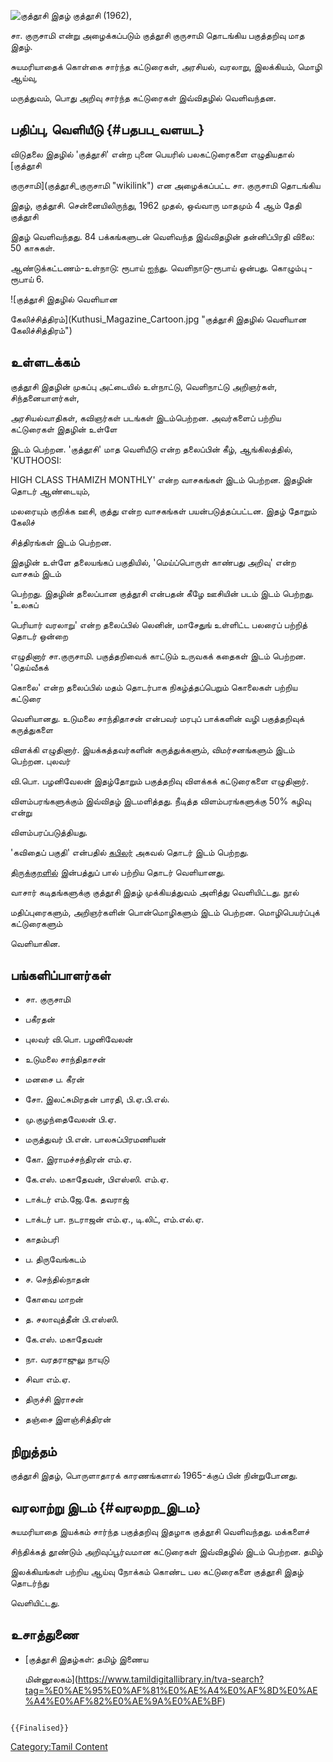 ![குத்தூசி இதழ்](Kuthusi_magazine_old.jpg "குத்தூசி இதழ்") குத்தூசி (1962),
சா. குருசாமி என்று அழைக்கப்படும் குத்தூசி குருசாமி தொடங்கிய பகுத்தறிவு மாத இதழ்.
சுயமரியாதைக் கொள்கை சார்ந்த கட்டுரைகள், அரசியல், வரலாறு, இலக்கியம், மொழி ஆய்வு,
மருத்துவம், பொது அறிவு சார்ந்த கட்டுரைகள் இவ்விதழில் வெளிவந்தன.

## பதிப்பு, வெளியீடு {#பதபப_வளயட}

விடுதலை இதழில் 'குத்தூசி' என்ற புனை பெயரில் பலகட்டுரைகளை எழுதியதால் [குத்தூசி
குருசாமி](குத்தூசி_குருசாமி "wikilink") என அழைக்கப்பட்ட சா. குருசாமி தொடங்கிய
இதழ், குத்தூசி. சென்னையிலிருந்து, 1962 முதல், ஒவ்வாரு மாதமும் 4 ஆம் தேதி குத்தூசி
இதழ் வெளிவந்தது. 84 பக்கங்களுடன் வெளிவந்த இவ்விதழின் தன்னிப்பிரதி விலை: 50 காசுகள்.
ஆண்டுக்கட்டணம்-உள்நாடு: ரூபாய் ஐந்து. வெளிநாடு-ரூபாய் ஒன்பது. கொழும்பு - ரூபாய் 6.
![குத்தூசி இதழில் வெளியான
கேலிச்சித்திரம்](Kuthusi_Magazine_Cartoon.jpg "குத்தூசி இதழில் வெளியான கேலிச்சித்திரம்")

## உள்ளடக்கம்

குத்தூசி இதழின் முகப்பு அட்டையில் உள்நாட்டு, வெளிநாட்டு அறிஞர்கள், சிந்தனையாளர்கள்,
அரசியல்வாதிகள், கவிஞர்கள் படங்கள் இடம்பெற்றன. அவர்களைப் பற்றிய கட்டுரைகள் இதழின் உள்ளே
இடம் பெற்றன. 'குத்தூசி' மாத வெளியீடு என்ற தலைப்பின் கீழ், ஆங்கிலத்தில், \'KUTHOOSI:
HIGH CLASS THAMIZH MONTHLY\' என்ற வாசகங்கள் இடம் பெற்றன. இதழின் தொடர் ஆண்டையும்,
மலரையும் குறிக்க ஊசி, குத்து என்ற வாசகங்கள் பயன்படுத்தப்பட்டன. இதழ் தோறும் கேலிச்
சித்திரங்கள் இடம் பெற்றன.

இதழின் உள்ளே தலையங்கப் பகுதியில், 'மெய்ப்பொருள் காண்பது அறிவு' என்ற வாசகம் இடம்
பெற்றது. இதழின் தலைப்பான குத்தூசி என்பதன் கீழே ஊசியின் படம் இடம் பெற்றது. 'உலகப்
பெரியார் வரலாறு' என்ற தலைப்பில் லெனின், மாசேதுங் உள்ளிட்ட பலரைப் பற்றித் தொடர் ஒன்றை
எழுதினார் சா.குருசாமி. பகுத்தறிவைக் காட்டும் உருவகக் கதைகள் இடம் பெற்றன. 'தெய்வீகக்
கொலை' என்ற தலைப்பில் மதம் தொடர்பாக நிகழ்த்தப்பெறும் கொலைகள் பற்றிய கட்டுரை
வெளியானது. உடுமலை சாந்திதாசன் என்பவர் மரபுப் பாக்களின் வழி பகுத்தறிவுக் கருத்துகளை
விளக்கி எழுதினார். இயக்கத்தவர்களின் கருத்துக்களும், விமர்சனங்களும் இடம் பெற்றன. புலவர்
வி.பொ. பழனிவேலன் இதழ்தோறும் பகுத்தறிவு விளக்கக் கட்டுரைகளை எழுதினார்.
விளம்பரங்களுக்கும் இவ்விதழ் இடமளித்தது. நீடித்த விளம்பரங்களுக்கு 50% கழிவு என்று
விளம்பரப்படுத்தியது.

'கவிதைப் பகுதி' என்பதில் [கபிலர்](கபிலர் "wikilink") அகவல் தொடர் இடம் பெற்றது.
[திருக்குறளில்](திருக்குறள் "wikilink") இன்பத்துப் பால் பற்றிய தொடர் வெளியானது.
வாசார் கடிதங்களுக்கு குத்தூசி இதழ் முக்கியத்துவம் அளித்து வெளியிட்டது. நூல்
மதிப்புரைகளும், அறிஞர்களின் பொன்மொழிகளும் இடம் பெற்றன. மொழிபெயர்ப்புக் கட்டுரைகளும்
வெளியாகின.

## பங்களிப்பாளர்கள்

-   சா. குருசாமி
-   பகீரதன்
-   புலவர் வி.பொ. பழனிவேலன்
-   உடுமலை சாந்திதாசன்
-   மனசை ப. கீரன்
-   சோ. இலட்சுமிரதன் பாரதி, பி.ஏ.பி.எல்.
-   மு.குழந்தைவேலன் பி.ஏ.
-   மருத்துவர் பி.என். பாலசுப்பிரமணியன்
-   கோ. இராமச்சந்திரன் எம்.ஏ.
-   கே.எஸ். மகாதேவன், பிஎஸ்ஸி. எம்.ஏ.
-   டாக்டர் எம்.ஜே.கே. தவராஜ்
-   டாக்டர் பா. நடராஜன் எம்.ஏ., டி.லிட், எம்.எல்.ஏ.
-   காதம்பரி
-   ப. திருவேங்கடம்
-   ச. செந்தில்நாதன்
-   கோவை மாறன்
-   த. சலாவுத்தீன் பி.எஸ்ஸி.
-   கே.எஸ். மகாதேவன்
-   நா. வரதராஜுலு நாயுடு
-   சிவா எம்.ஏ.
-   திருச்சி இராசன்
-   தஞ்சை இளஞ்சித்திரன்

## நிறுத்தம்

குத்தூசி இதழ், பொருளாதாரக் காரணங்களால் 1965-க்குப் பின் நின்றுபோனது.

## வரலாற்று இடம் {#வரலறற_இடம}

சுயமரியாதை இயக்கம் சார்ந்த பகுத்தறிவு இதழாக குத்தூசி வெளிவந்தது. மக்களைச்
சிந்திக்கத் தூண்டும் அறிவுப்பூர்வமான கட்டுரைகள் இவ்விதழில் இடம் பெற்றன. தமிழ்
இலக்கியங்கள் பற்றிய ஆய்வு நோக்கம் கொண்ட பல கட்டுரைகளை குத்தூசி இதழ் தொடர்ந்து
வெளியிட்டது.

## உசாத்துணை

-   [குத்தூசி இதழ்கள்: தமிழ் இணைய
    மின்னூலகம்](https://www.tamildigitallibrary.in/tva-search?tag=%E0%AE%95%E0%AF%81%E0%AE%A4%E0%AF%8D%E0%AE%A4%E0%AF%82%E0%AE%9A%E0%AE%BF)

```{=mediawiki}
{{Finalised}}
```
[Category:Tamil Content](Category:Tamil_Content "wikilink")
